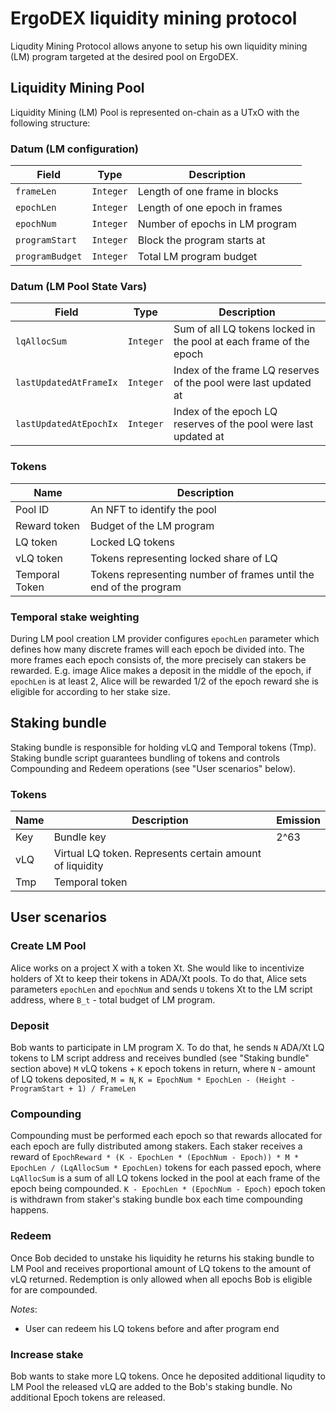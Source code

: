 # ErgoDEX liquidity mining protocol

Liqudity Mining Protocol allows anyone to setup his own liquidity mining (LM) program targeted at the desired pool on ErgoDEX.

## Liquidity Mining Pool
Liquidity Mining (LM) Pool is represented on-chain as a UTxO with the following structure:

### Datum (LM configuration)
| Field           | Type      | Description                    |
|-----------------|-----------|--------------------------------|
| `frameLen`      | `Integer` | Length of one frame in blocks  |
| `epochLen`      | `Integer` | Length of one epoch in frames  |
| `epochNum`      | `Integer` | Number of epochs in LM program |
| `programStart`  | `Integer` | Block the program starts at    |
| `programBudget` | `Integer` | Total LM program budget        |

### Datum (LM Pool State Vars)
| Field                  | Type      | Description                                                        |
|------------------------|-----------|--------------------------------------------------------------------|
| `lqAllocSum`           | `Integer` | Sum of all LQ tokens locked in the pool at each frame of the epoch |
| `lastUpdatedAtFrameIx` | `Integer` | Index of the frame LQ reserves of the pool were last updated at    |
| `lastUpdatedAtEpochIx` | `Integer` | Index of the epoch LQ reserves of the pool were last updated at    |

### Tokens
| Name           | Description                                                       |
|----------------|-------------------------------------------------------------------|
| Pool ID        | An NFT to identify the pool                                       |
| Reward token   | Budget of the LM program                                          |
| LQ token       | Locked LQ tokens                                                  |
| vLQ token      | Tokens representing locked share of LQ                            |
| Temporal Token | Tokens representing number of frames until the end of the program |


### Temporal stake weighting
During LM pool creation LM provider configures `epochLen` parameter which defines how many discrete frames will each epoch be divided into.
The more frames each epoch consists of, the more precisely can stakers be rewarded. E.g. image Alice makes a deposit in the middle of the epoch, 
if `epochLen` is at least 2, Alice will be rewarded 1/2 of the epoch reward she is eligible for according to her stake size.

## Staking bundle
Staking bundle is responsible for holding vLQ and Temporal tokens (Tmp). Staking bundle script guarantees bundling of tokens and controls Compounding and Redeem operations (see "User scenarios" below).

### Tokens
| Name | Description                                              | Emission |
|------|----------------------------------------------------------|----------|
| Key  | Bundle key                                               | 2^63     |
| vLQ  | Virtual LQ token. Represents certain amount of liquidity |          |
| Tmp  | Temporal token                                           |          |


## User scenarios

### Create LM Pool
Alice works on a project X with a token Xt. She would like to incentivize holders of Xt to keep their tokens in ADA/Xt pools.
To do that, Alice sets parameters `epochLen` and `epochNum` and sends `U` tokens Xt to the LM script address, where `B_t` - total budget of LM program.

### Deposit
Bob wants to participate in LM program X. To do that, he sends `N` ADA/Xt LQ tokens to LM script address and receives bundled (see "Staking bundle" section above) `M` vLQ tokens + `K` epoch tokens in return, where `N` - amount of LQ tokens deposited, `M = N`, `K = EpochNum * EpochLen - (Height - ProgramStart + 1) / FrameLen`

### Compounding
Compounding must be performed each epoch so that rewards allocated for each epoch are fully distributed among stakers. 
Each staker receives a reward of `EpochReward * (K - EpochLen * (EpochNum - Epoch)) * M * EpochLen / (LqAllocSum * EpochLen)` tokens for each passed epoch, where `LqAllocSum` is a sum of all LQ tokens locked in the pool at each frame of the epoch being compounded. 
`K - EpochLen * (EpochNum - Epoch)` epoch token is withdrawn from staker's staking bundle box each time compounding happens.

### Redeem
Once Bob decided to unstake his liquidity he returns his staking bundle to LM Pool and receives proportional amount of LQ tokens to the amount of vLQ returned. Redemption is only allowed when all epochs Bob is eligible for are compounded.

_Notes_:
* User can redeem his LQ tokens before and after program end

### Increase stake
Bob wants to stake more LQ tokens. Once he deposited additional liqudity to LM Pool the released vLQ are added to the Bob's staking bundle. No additional Epoch tokens are released. 

